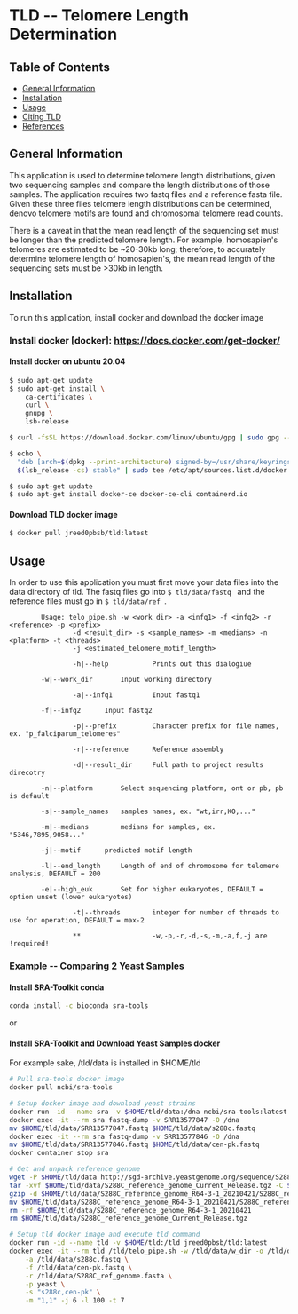 # TLD -- Telomere Length Determination

## Table of Contents
* [General Information](#general-info)
* [Installation](#install)
* [Usage](#usage)
* [Citing TLD](#cite)
* [References](#ref)

## General Information
This application is used to determine telomere length distributions, given two sequencing samples and compare the length distributions of those samples. The application requires two fastq files and a reference fasta file. Given these three files telomere length distributions can be determined, denovo telomere motifs are found and chromosomal telomere read counts. 

There is a caveat in that the mean read length of the sequencing set must be longer than the predicted telomere length. For example, homosapien's telomeres are estimated to be ~20-30kb long; therefore, to accurately determine telomere length of homosapien's, the mean read length of the sequencing sets must be >30kb in length.

## Installation
To run this application, install docker and download the docker image

### Install docker [docker]: https://docs.docker.com/get-docker/

#### Install docker on ubuntu 20.04
```sh
$ sudo apt-get update
$ sudo apt-get install \
    ca-certificates \
    curl \
    gnupg \
    lsb-release

$ curl -fsSL https://download.docker.com/linux/ubuntu/gpg | sudo gpg --dearmor -o /usr/share/keyrings/docker-archive-keyring.gpg

$ echo \
  "deb [arch=$(dpkg --print-architecture) signed-by=/usr/share/keyrings/docker-archive-keyring.gpg] https://download.docker.com/linux/ubuntu \
  $(lsb_release -cs) stable" | sudo tee /etc/apt/sources.list.d/docker.list > /dev/null

$ sudo apt-get update
$ sudo apt-get install docker-ce docker-ce-cli containerd.io

```

#### Download TLD docker image
```sh
$ docker pull jreed0pbsb/tld:latest
```

## Usage
In order to use this application you must first move your data files into the data directory of tld. The fastq files go into ```$ tld/data/fastq ``` and the reference files must go in ```$ tld/data/ref ```. 

```
        Usage: telo_pipe.sh -w <work_dir> -a <infq1> -f <infq2> -r <reference> -p <prefix> 
			    -d <result_dir> -s <sample_names> -m <medians> -n <platform> -t <threads>
			    -j <estimated_telomere_motif_length>

                -h|--help       	Prints out this dialogiue
		
		-w|--work_dir		Input working directory

                -a|--infq1      	Input fastq1 
		
		-f|--infq2		Input fastq2

                -p|--prefix     	Character prefix for file names, ex. "p_falciparum_telomeres"

                -r|--reference  	Reference assembly

                -d|--result_dir 	Full path to project results direcotry

		-n|--platform		Select sequencing platform, ont or pb, pb is default

		-s|--sample_names	samples names, ex. "wt,irr,KO,..."

		-m|--medians		medians for samples, ex. "5346,7895,9058..."

		-j|--motif		predicted motif length

		-l|--end_length		Length of end of chromosome for telomere analysis, DEFAULT = 200

		-e|--high_euk		Set for higher eukaryotes, DEFAULT = option unset (lower eukaryotes)

                -t|--threads    	integer for number of threads to use for operation, DEFAULT = max-2

                **              	-w,-p,-r,-d,-s,-m,-a,f,-j are !required!

```

### Example -- Comparing 2 Yeast Samples
#### Install SRA-Toolkit conda

```sh
conda install -c bioconda sra-tools
```

or

#### Install SRA-Toolkit and Download Yeast Samples docker
For example sake, /tld/data is installed in $HOME/tld

```sh
# Pull sra-tools docker image
docker pull ncbi/sra-tools

# Setup docker image and download yeast strains
docker run -id --name sra -v $HOME/tld/data:/dna ncbi/sra-tools:latest
docker exec -it --rm sra fastq-dump -v SRR13577847 -O /dna
mv $HOME/tld/data/SRR13577847.fastq $HOME/tld/data/s288c.fastq
docker exec -it --rm sra fastq-dump -v SRR13577846 -O /dna
mv $HOME/tld/data/SRR13577846.fastq $HOME/tld/data/cen-pk.fastq
docker container stop sra

# Get and unpack reference genome
wget -P $HOME/tld/data http://sgd-archive.yeastgenome.org/sequence/S288C_reference/genome_releases/S288C_reference_genome_Current_Release.tgz
tar -xvf $HOME/tld/data/S288C_reference_genome_Current_Release.tgz -C $HOME/tld/data
gzip -d $HOME/tld/data/S288C_reference_genome_R64-3-1_20210421/S288C_reference_sequence_R64-3-1_20210421.fsa.gz
mv $HOME/tld/data/S288C_reference_genome_R64-3-1_20210421/S288C_reference_sequence_R64-3-1_20210421.fsa $HOME/tld/data/S288C_ref_genome.fasta
rm -rf $HOME/tld/data/S288C_reference_genome_R64-3-1_20210421
rm $HOME/tld/data/S288C_reference_genome_Current_Release.tgz

# Setup tld docker image and execute tld command
docker run -id --name tld -v $HOME/tld:/tld jreed0pbsb/tld:latest
docker exec -it --rm tld /tld/telo_pipe.sh -w /tld/data/w_dir -o /tld/data/o_dir \
	-a /tld/data/s288c.fastq \
	-f /tld/data/cen-pk.fastq \
	-r /tld/data/S288C_ref_genome.fasta \
	-p yeast \
	-s "s288c,cen-pk" \
	-m "1,1" -j 6 -l 100 -t 7

```
